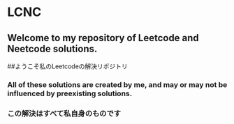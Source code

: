 # LCNC
## Welcome to my repository of Leetcode and Neetcode solutions.
##ようこそ私のLeetcodeの解決リポジトリ
### All of these solutions are created by me, and may or may not be influenced by preexisting solutions.
### この解決はすべて私自身のものです
